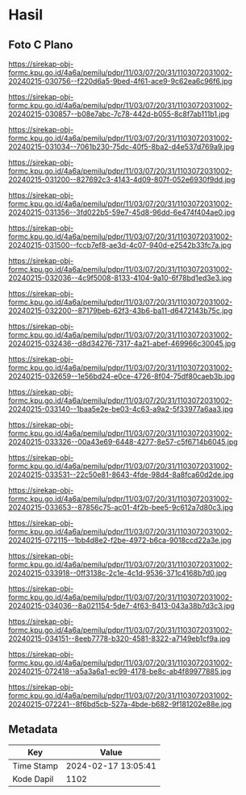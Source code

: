 # Hasil

## Foto C Plano

https://sirekap-obj-formc.kpu.go.id/4a6a/pemilu/pdpr/11/03/07/20/31/1103072031002-20240215-030756--f220d6a5-9bed-4f61-ace9-9c62ea6c96f6.jpg

https://sirekap-obj-formc.kpu.go.id/4a6a/pemilu/pdpr/11/03/07/20/31/1103072031002-20240215-030857--b08e7abc-7c78-442d-b055-8c8f7ab111b1.jpg

https://sirekap-obj-formc.kpu.go.id/4a6a/pemilu/pdpr/11/03/07/20/31/1103072031002-20240215-031034--7061b230-75dc-40f5-8ba2-d4e537d769a9.jpg

https://sirekap-obj-formc.kpu.go.id/4a6a/pemilu/pdpr/11/03/07/20/31/1103072031002-20240215-031200--827692c3-4143-4d09-807f-052e6930f9dd.jpg

https://sirekap-obj-formc.kpu.go.id/4a6a/pemilu/pdpr/11/03/07/20/31/1103072031002-20240215-031356--3fd022b5-59e7-45d8-96dd-6e474f404ae0.jpg

https://sirekap-obj-formc.kpu.go.id/4a6a/pemilu/pdpr/11/03/07/20/31/1103072031002-20240215-031500--fccb7ef8-ae3d-4c07-940d-e2542b33fc7a.jpg

https://sirekap-obj-formc.kpu.go.id/4a6a/pemilu/pdpr/11/03/07/20/31/1103072031002-20240215-032036--4c9f5008-8133-4104-9a10-6f78bd1ed3e3.jpg

https://sirekap-obj-formc.kpu.go.id/4a6a/pemilu/pdpr/11/03/07/20/31/1103072031002-20240215-032200--87179beb-62f3-43b6-ba11-d6472143b75c.jpg

https://sirekap-obj-formc.kpu.go.id/4a6a/pemilu/pdpr/11/03/07/20/31/1103072031002-20240215-032436--d8d34276-7317-4a21-abef-469966c30045.jpg

https://sirekap-obj-formc.kpu.go.id/4a6a/pemilu/pdpr/11/03/07/20/31/1103072031002-20240215-032659--1e56bd24-e0ce-4726-8f04-75df80caeb3b.jpg

https://sirekap-obj-formc.kpu.go.id/4a6a/pemilu/pdpr/11/03/07/20/31/1103072031002-20240215-033140--1baa5e2e-be03-4c63-a9a2-5f33977a6aa3.jpg

https://sirekap-obj-formc.kpu.go.id/4a6a/pemilu/pdpr/11/03/07/20/31/1103072031002-20240215-033326--00a43e69-6448-4277-8e57-c5f6714b6045.jpg

https://sirekap-obj-formc.kpu.go.id/4a6a/pemilu/pdpr/11/03/07/20/31/1103072031002-20240215-033531--22c50e81-8643-4fde-98d4-8a8fca60d2de.jpg

https://sirekap-obj-formc.kpu.go.id/4a6a/pemilu/pdpr/11/03/07/20/31/1103072031002-20240215-033653--87856c75-ac01-4f2b-bee5-9c612a7d80c3.jpg

https://sirekap-obj-formc.kpu.go.id/4a6a/pemilu/pdpr/11/03/07/20/31/1103072031002-20240215-072115--1bb4d8e2-f2be-4972-b6ca-9018ccd22a3e.jpg

https://sirekap-obj-formc.kpu.go.id/4a6a/pemilu/pdpr/11/03/07/20/31/1103072031002-20240215-033918--0ff3138c-2c1e-4c1d-9536-371c4168b7d0.jpg

https://sirekap-obj-formc.kpu.go.id/4a6a/pemilu/pdpr/11/03/07/20/31/1103072031002-20240215-034036--8a021154-5de7-4f63-8413-043a38b7d3c3.jpg

https://sirekap-obj-formc.kpu.go.id/4a6a/pemilu/pdpr/11/03/07/20/31/1103072031002-20240215-034151--8eeb7778-b320-4581-8322-a7149eb1cf9a.jpg

https://sirekap-obj-formc.kpu.go.id/4a6a/pemilu/pdpr/11/03/07/20/31/1103072031002-20240215-072418--a5a3a6a1-ec99-4178-be8c-ab4f89977885.jpg

https://sirekap-obj-formc.kpu.go.id/4a6a/pemilu/pdpr/11/03/07/20/31/1103072031002-20240215-072241--8f6bd5cb-527a-4bde-b682-9f181202e88e.jpg


## Metadata

| Key        | Value               |
| ---------- | ------------------- |
| Time Stamp | 2024-02-17 13:05:41 |
| Kode Dapil | 1102                |



